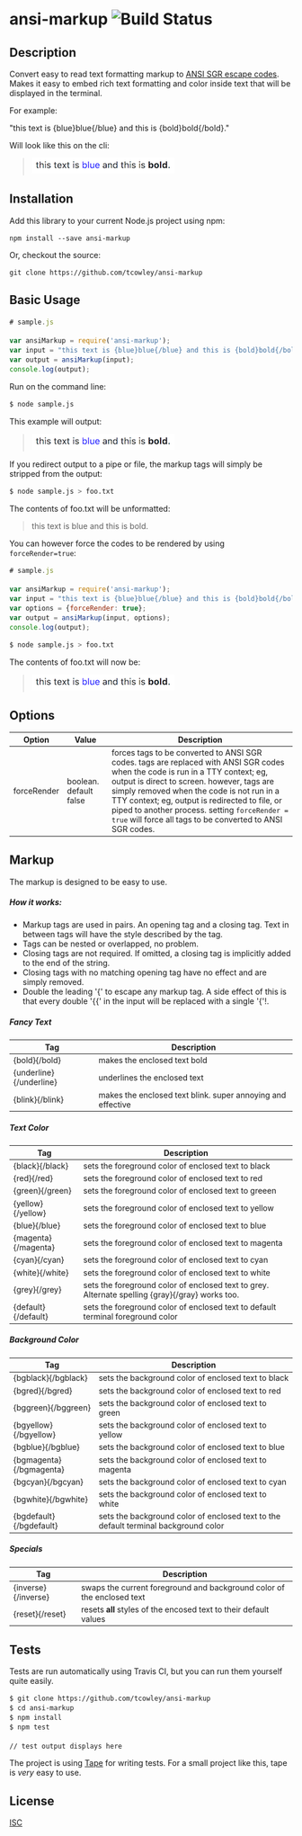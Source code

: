 # ansi-markup  ![Build Status](https://travis-ci.org/tcowley/ansi-markup.svg?branch=master)

## Description

Convert easy to read text formatting markup to [ANSI SGR escape codes](https://en.wikipedia.org/wiki/ANSI_escape_code). Makes it easy to embed rich text formatting and color inside text that will be displayed in the terminal.

For example: 

"this text is {blue}blue{/blue} and this is {bold}bold{/bold}."

Will look like this on the cli:

> ![formatted text](./media/formatted-text.png) 


## Installation

Add this library to your current Node.js project using npm:

```
npm install --save ansi-markup
```

Or, checkout the source:

```
git clone https://github.com/tcowley/ansi-markup
```

## Basic Usage

```javascript
# sample.js

var ansiMarkup = require('ansi-markup');
var input = "this text is {blue}blue{/blue} and this is {bold}bold{/bold}.";
var output = ansiMarkup(input);
console.log(output);
```

Run on the command line: 

```bash
$ node sample.js
```

This example will output:

> ![formatted text](./media/formatted-text.png) 


If you redirect output to a pipe or file, the markup tags will simply be stripped from the output: 

```bash
$ node sample.js > foo.txt  
```

The contents of foo.txt will be unformatted: 

> this text is blue and this is bold.


You can however force the codes to be rendered by using `forceRender=true`:

```javascript
# sample.js

var ansiMarkup = require('ansi-markup');
var input = "this text is {blue}blue{/blue} and this is {bold}bold{/bold}.";
var options = {forceRender: true};
var output = ansiMarkup(input, options);
console.log(output);
```

```bash
$ node sample.js > foo.txt  
```

The contents of foo.txt will now be: 

> ![formatted text](./media/formatted-text.png) 


## Options

| Option | Value | Description |
| ----- | ----- | ------- | 
| forceRender | boolean. default false | forces tags to be converted to ANSI SGR codes. tags are replaced with ANSI SGR codes when the code is run in a TTY context; eg, output is direct to screen. however, tags are simply removed when the code is not run in a TTY context; eg, output is redirected to file, or piped to another process. setting `forceRender = true` will force all tags to be converted to ANSI SGR codes. |


## Markup

The markup is designed to be easy to use. 

##### How it works:

* Markup tags are used in pairs. An opening tag and a closing tag. Text in between tags will have the style described by the tag.
* Tags can be nested or overlapped, no problem.
* Closing tags are not required. If omitted, a closing tag is implicitly added to the end of the string.
* Closing tags with no matching opening tag have no effect and are simply removed.
* Double the leading '{' to escape any markup tag. A side effect of this is that every double '{{' in the input will be replaced with a single '{'!.


##### Fancy Text 

|  Tag | Description |
| ----- | ------- | 
| {bold}{/bold} | makes the enclosed text bold |
| {underline}{/underline} | underlines the enclosed text |
| {blink}{/blink} | makes the enclosed text blink. super annoying and effective | 

##### Text Color

|  Tag | Description |
| ----- | ------- | 
| {black}{/black} | sets the foreground color of enclosed text to black |
| {red}{/red} | sets the foreground color of enclosed text to red |
| {green}{/green} | sets the foreground color of enclosed text to greeen |
| {yellow}{/yellow} | sets the foreground color of enclosed text to yellow |
| {blue}{/blue} | sets the foreground color of enclosed text to blue |
| {magenta}{/magenta} | sets the foreground color of enclosed text to magenta |
| {cyan}{/cyan} | sets the foreground color of enclosed text to cyan |
| {white}{/white} | sets the foreground color of enclosed text to white |
| {grey}{/grey}   | sets the foreground color of enclosed text to grey. Alternate spelling {gray}{/gray} works too. |
| {default}{/default} | sets the foreground color of enclosed text to default terminal foreground color |

##### Background Color

|  Tag | Description |
| ----- | ------- | 
| {bgblack}{/bgblack} | sets the background color of enclosed text to black |
| {bgred}{/bgred} | sets the background color of enclosed text to red |
| {bggreen}{/bggreen} | sets the background color of enclosed text to green |
| {bgyellow}{/bgyellow} | sets the background color of enclosed text to yellow |
| {bgblue}{/bgblue} | sets the background color of enclosed text to blue |
| {bgmagenta}{/bgmagenta} | sets the background color of enclosed text to magenta |
| {bgcyan}{/bgcyan} | sets the background color of enclosed text to cyan |
| {bgwhite}{/bgwhite} | sets the background color of enclosed text to white |
| {bgdefault}{/bgdefault} | sets the background color of enclosed text to the default terminal background color |

##### Specials

|  Tag | Description |
| ----- | ------- | 
|  {inverse}{/inverse} | swaps the current foreground and background color of the enclosed text |
|  {reset}{/reset} | resets **all** styles of the encosed text to their default values |


## Tests

Tests are run automatically using Travis CI, but you can run them yourself quite easily.

```bash
$ git clone https://github.com/tcowley/ansi-markup
$ cd ansi-markup
$ npm install
$ npm test

// test output displays here
```


The project is using [Tape](/substack/tape) for writing tests. For a small project like this, tape is _very_ easy to use.

## License

[ISC](https://opensource.org/licenses/ISC)



